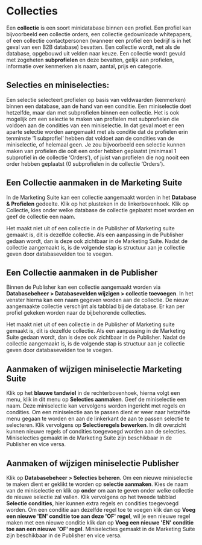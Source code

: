 # Collecties

Een **collectie** is een soort minidatabase binnen een profiel. Een profiel kan bijvoorbeeld een collectie orders, een collectie gedownloade whitepapers, of een collectie contactpersonen (wanneer een profiel een bedrijf is in het geval van een B2B database) bevatten. Een collectie wordt, net als de database, opgebouwd uit velden naar keuze. Een collectie wordt gevuld met zogeheten **subprofielen** en deze bevatten, gelijk aan profielen, informatie over kenmerken als naam, aantal, prijs en categorie.

## Selecties en miniselecties:
Een selectie selecteert profielen op basis van veldwaarden (kenmerken) binnen een database, aan de hand van een conditie. Een miniselectie doet hetzelfde, maar dan met subprofielen binnen een collectie. Het is ook mogelijk om een selectie te maken van profielen met subprofielen die voldoen aan de condities van een miniselectie. In dat geval moet er een aparte selectie worden aangemaakt met als conditie dat de profielen erin tenminste ‘1 subprofiel’ hebben dat voldoet aan de condities van de miniselectie, of helemaal geen. Je zou bijvoorbeeld een selectie kunnen maken van profielen die ooit een order hebben geplaatst (minimaal 1 subprofiel in de collectie ‘Orders’), of juist van profielen die nog nooit een order hebben geplaatst (0 subprofielen in de collectie ‘Orders’).

## Een Collectie aanmaken in de Marketing Suite
In de Marketing Suite kan een collectie aangemaakt worden in het **Database & Profielen** gedeelte. Klik op het plusteken in de linkerbovenhoek. Klik op Collectie, kies onder welke database de collectie geplaatst moet worden  en geef de collectie een naam. 

Het maakt niet uit of een collectie in de Publisher of Marketing suite gemaakt is, dit is dezelfde collectie. Als een aanpassing in de Publisher gedaan wordt, dan is deze ook zichtbaar in de Marketing Suite. Nadat de collectie aangemaakt is, is de volgende stap is structuur aan je collectie geven door databasevelden toe te voegen.

## Een Collectie aanmaken in de Publisher
Binnen de Publisher kan een collectie aangemaakt worden via **Databasebeheer > Databasevelden wijzigen > collectie toevoegen**. In het venster hierna kan een naam gegeven worden aan de collectie. De nieuw aangemaakte collectie verschijnt als tabblad bij de database. Er kan per profiel gekeken worden naar de bijbehorende collecties.  

Het maakt niet uit of een collectie in de Publisher of Marketing suite gemaakt is, dit is dezelfde collectie. Als een aanpassing in de Marketing Suite gedaan wordt, dan is deze ook zichtbaar in de Publisher. Nadat de collectie aangemaakt is, is de volgende stap is structuur aan je collectie geven door databasevelden toe te voegen.

## Aanmaken of wijzigen miniselectie Marketing Suite
Klik op het **blauwe tandwiel** in de rechterbovenhoek, hierna volgt een menu, klik in dit menu op **Selecties aanmaken**. Geef de miniselectie een naam. Deze miniselectie kan vervolgens worden ingericht met regels en condities.
Om een miniselectie aan te passen dient er weer naar hetzelfde menu gegaan te worden en aan de linkerkant de aan te passen selectie te selecteren. Klik vervolgens op  **Selectieregels bewerken**. In dit overzicht kunnen nieuwe regels of condities toegevoegd worden aan de selecties. Miniselecties gemaakt in de Marketing Suite zijn beschikbaar in de Publisher en vice versa.

## Aanmaken of wijzigen miniselectie Publisher
Klik op **Databasebeheer > Selecties beheren**. Om een nieuwe miniselectie te maken dient er geklikt te worden op **selectie aanmaken**. Kies de naam van de miniselectie en klik op **onder** om aan te geven onder welke collectie de nieuwe selectie zal vallen. Klik vervolgens op het tweede tabblad **Selectie condities**, hier kunnen extra regels en condities toegevoegd worden. Om een conditie aan dezelfde regel toe te voegen klik dan op **Voeg een nieuwe 'EN' conditie toe aan deze 'OF' regel**, wil je een nieuwe regel maken met een nieuwe conditie klik dan op **Voeg een nieuwe 'EN' conditie toe aan een nieuwe 'OF' regel**. Miniselecties gemaakt in de Marketing Suite zijn beschikbaar in de Publisher en vice versa.
